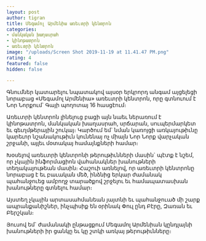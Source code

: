 ```yaml
---
layout: post
author: tigran
title: Մեգամոլ Արմենիա առեւտրի կենտրոն
categories:
- մանկական խաղասրահ
- կինոթատրոն
- առեւտրի կենտրոն
image: "/uploads/Screen Shot 2019-11-19 at 11.41.47 PM.png"
rating: 4
featured: false
hidden: false

---
```

Գնումներ կատարելու նպատակով այսօր երկրորդ անգամ այցելեցի նորաբաց «Մեգամոլ Արմենիա» առեւտրի կենտրոն, որը գտնուում է Նոր Նորքում\` Գայի պողոտայ 16 հասցէում։

Առեւտրի կենտրոն լինելուց բացի այն նաեւ ներառում է կինոթատրոն, մանկական խաղասրահ, սրճարան, սուպերմարկետ եւ գեւղմթերային շուկայ։ Կարծում եմ\` նման կառոյցի առկայութիւնը կարեւոր նշանակութիւն կունենայ ոչ միայն Նոր Նորք վարչական շրջանի, այլեւ մօտակայ համայնքների համար։

Խօսելով առեւտրի կենտրոնի թերութիւնների մասին\` պէտք է նշեմ, որ չկային ինֆորմացիոն վահանակներ խանութների տեղակայութեան մասին։ Հաշուի առնելով, որ առեւտրի կենտրոնը նորաբաց է եւ բաւական մեծ, ինձնից երկար ժամանակ պահանջուեց ամբողջ տարածքով շրջելու եւ համապատասխան խանութները գտնելու համար։

Այստեղ չկային արտասահմանեան յայտնի եւ պահանջուած մի շարք ապրանքանիշներ, ինչպիսիք են օրինակ Փուլ ընդ Բէրը, Զառան եւ Բերշկան։

Յուսով եմ\` ժամանակի ընթացքում Մեգամոլ Արմենիան կընդլայնի խանութների իր ցանկը եւ կը շտկի առկայ թերութիւնները։